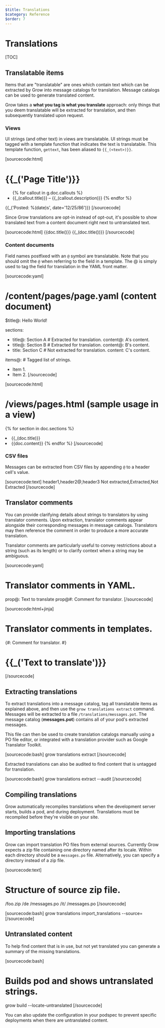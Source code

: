 ```yaml
---
$title: Translations
$category: Reference
$order: 7
---
```

# Translations

[TOC]

## Translatable items

Items that are "translatable" are ones which contain text which can be extracted by Grow into message catalogs for translation. Message catalogs can be used to generate translated content.

Grow takes a __what you tag is what you translate__ approach: only things that you deem translatable will be extracted for translation, and then subsequently translated upon request.

### Views

UI strings (and other text) in views are translatable. UI strings must be tagged with a template function that indicates the text is translatable. This template function, `gettext`, has been aliased to `{{_(<text>)}}`.

[sourcecode:html]
<!-- /views/pages.html -->

<!DOCTYPE html>
<meta charset="utf-8">
<title>{{_('Hello World!')}}</title>
<h1>{{_('Page Title')}}</h1>

<ul>
  {% for callout in g.doc.callouts %}
    <li>{{_(callout.title)}} – {{_(callout.description)}}
  {% endfor %}
</ul>

<!-- Using Python-format placeholders. -->
<p>{{_('Posted: %(date)s', date='12/25/86')}}
[/sourcecode]

Since Grow translations are opt-in instead of opt-out, it's possible to show translated text from a content document right next to untranslated text.

[sourcecode:html]
{{doc.title()}}      <!-- Untranslated -->
{{_(doc.title())}}   <!-- Translated -->
[/sourcecode]

### Content documents

Field names postfixed with an `@` symbol are translatable. Note that you should omit the `@` when referring to the field in a template. The @ is simply used to tag the field for translation in the YAML front matter.

[sourcecode:yaml]
# /content/pages/page.yaml (content document)

$title@: Hello World!

sections:
- title@: Section A        # Extracted for translation.
  content@: A's content.
- title@: Section B        # Extracted for translation.
  content@: B's content.
- title: Section C         # Not extracted for translation.
  content: C's content.

items@:                    # Tagged list of strings.
- Item 1.
- Item 2.
[/sourcecode]

[sourcecode:html]
# /views/pages.html (sample usage in a view)

{% for section in doc.sections %}
  <li>{{_(doc.title)}}     <!-- Translated. -->
  <li>{{doc.content}}      <!-- Not translated. -->
{% endfor %}
[/sourcecode]

### CSV files

Messages can be extracted from CSV files by appending `@` to a header cell's value.

[sourcecode:text]
header1,header2@,header3
Not extracted,Extracted,Not Extracted
[/sourcecode]

## Translator comments

You can provide clarifying details about strings to translators by using translator comments. Upon extraction, translator comments appear alongside their corresponding messages in message catalogs. Translators may then reference the comment in order to produce a more accurate translation.

Translator comments are particularly useful to convey restrictions about a string (such as its length) or to clarify context when a string may be ambiguous.

[sourcecode:yaml]
# Translator comments in YAML.
prop@: Text to translate
prop@#: Comment for translator.
[/sourcecode]

[sourcecode:html+jinja]
# Translator comments in templates.
{#: Comment for translator. #}
<h1>{{_('Text to translate')}}</h1>
[/sourcecode]

## Extracting translations

To extract translations into a message catalog, tag all translatable items as explained above, and then use the `grow translations extract` command. Messages will be extracted to a file `/translations/messages.pot`. The message catalog (__messages.pot__) contains all of your pod's extracted messages.

This file can then be used to create translation catalogs manually using a PO file editor, or integrated with a translation provider such as Google Translator Toolkit.

[sourcecode:bash]
grow translations extract
[/sourcecode]

Extracted translations can also be audited to find content that is untagged for translation.

[sourcecode:bash]
grow translations extract --audit
[/sourcecode]

## Compiling translations

Grow automatically recompiles translations when the development server starts, builds a pod, and during deployment. Translations must be recompiled before they're visible on your site.

## Importing translations

Grow can import translation PO files from external sources. Currently Grow expects a zip file containing one directory named after its locale. Within each directory should be a `messages.po` file. Alternatively, you can specify a directory instead of a zip file.

[sourcecode:text]
# Structure of source zip file.

/foo.zip
  /de
    /messages.po
  /it/
    /messages.po
[/sourcecode]

[sourcecode:bash]
grow translations import_translations --source=<path to zip file or directory of locales>
[/sourcecode]

## Untranslated content

To help find content that is in use, but not yet translated you can generate a summary of the missing translations.

[sourcecode:bash]
# Builds pod and shows untranslated strings.
grow build --locate-untranslated
[/sourcecode]

You can also update the configuration in your podspec to prevent specific deployments when there are untranslated content.
